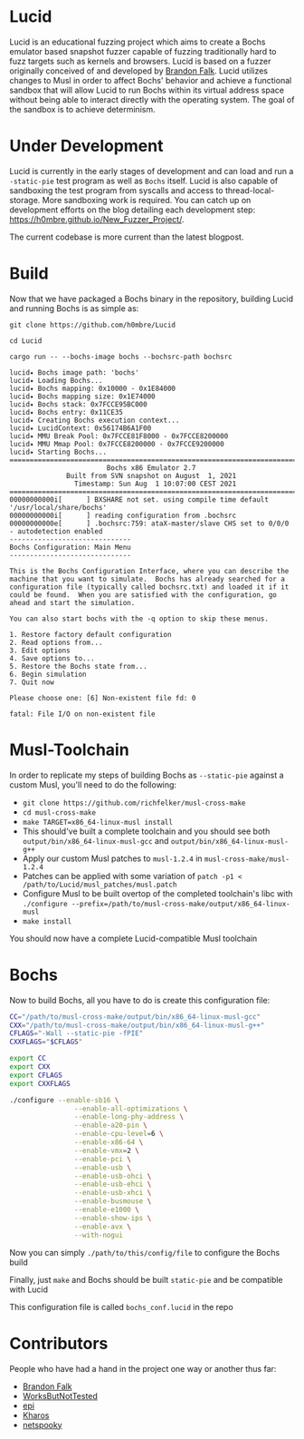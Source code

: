 # Lucid
Lucid is an educational fuzzing project which aims to create a Bochs emulator based snapshot fuzzer capable of fuzzing traditionally hard to fuzz targets such as kernels and browsers. Lucid is based on a fuzzer originally conceived of and developed by [Brandon Falk](https://twitter.com/gamozolabs). Lucid utilizes changes to Musl in order to affect Bochs' behavior and achieve a functional sandbox that will allow Lucid to run Bochs within its virtual address space without being able to interact directly with the operating system. The goal of the sandbox is to achieve determinism. 

# Under Development
Lucid is currently in the early stages of development and can load and run a `-static-pie` test program as well as `Bochs` itself. Lucid is also capable of sandboxing the test program from syscalls and access to thread-local-storage. More sandboxing work is required. You can catch up on development efforts on the blog detailing each development step: https://h0mbre.github.io/New_Fuzzer_Project/.

The current codebase is more current than the latest blogpost.

# Build
Now that we have packaged a Bochs binary in the repository, building Lucid and running Bochs is as simple as:

`git clone https://github.com/h0mbre/Lucid`

`cd Lucid`

`cargo run -- --bochs-image bochs --bochsrc-path bochsrc`

```terminal
lucid✦ Bochs image path: 'bochs'
lucid✦ Loading Bochs...
lucid✦ Bochs mapping: 0x10000 - 0x1E84000
lucid✦ Bochs mapping size: 0x1E74000
lucid✦ Bochs stack: 0x7FCCE95BC000
lucid✦ Bochs entry: 0x11CE35
lucid✦ Creating Bochs execution context...
lucid✦ LucidContext: 0x56174B6A1F00
lucid✦ MMU Break Pool: 0x7FCCE81F8000 - 0x7FCCE8200000
lucid✦ MMU Mmap Pool: 0x7FCCE8200000 - 0x7FCCE9200000
lucid✦ Starting Bochs...
========================================================================
                        Bochs x86 Emulator 2.7
              Built from SVN snapshot on August  1, 2021
                Timestamp: Sun Aug  1 10:07:00 CEST 2021
========================================================================
00000000000i[      ] BXSHARE not set. using compile time default '/usr/local/share/bochs'
00000000000i[      ] reading configuration from .bochsrc
00000000000e[      ] .bochsrc:759: ataX-master/slave CHS set to 0/0/0 - autodetection enabled
------------------------------
Bochs Configuration: Main Menu
------------------------------

This is the Bochs Configuration Interface, where you can describe the
machine that you want to simulate.  Bochs has already searched for a
configuration file (typically called bochsrc.txt) and loaded it if it
could be found.  When you are satisfied with the configuration, go
ahead and start the simulation.

You can also start bochs with the -q option to skip these menus.

1. Restore factory default configuration
2. Read options from...
3. Edit options
4. Save options to...
5. Restore the Bochs state from...
6. Begin simulation
7. Quit now

Please choose one: [6] Non-existent file fd: 0

fatal: File I/O on non-existent file
```

# Musl-Toolchain
In order to replicate my steps of building Bochs as `--static-pie` against a custom Musl, you'll need to do the following:
- `git clone https://github.com/richfelker/musl-cross-make`
- `cd musl-cross-make`
- `make TARGET=x86_64-linux-musl install`
- This should've built a complete toolchain and you should see both `output/bin/x86_64-linux-musl-gcc` and `output/bin/x86_64-linux-musl-g++`
- Apply our custom Musl patches to `musl-1.2.4` in `musl-cross-make/musl-1.2.4`
- Patches can be applied with some variation of `patch -p1 < /path/to/Lucid/musl_patches/musl.patch`
- Configure Musl to be built overtop of the completed toolchain's libc with `./configure --prefix=/path/to/musl-cross-make/output/x86_64-linux-musl`
- `make install`

You should now have a complete Lucid-compatible Musl toolchain

# Bochs
Now to build Bochs, all you have to do is create this configuration file:
```bash
CC="/path/to/musl-cross-make/output/bin/x86_64-linux-musl-gcc"
CXX="/path/to/musl-cross-make/output/bin/x86_64-linux-musl-g++"
CFLAGS="-Wall --static-pie -fPIE"
CXXFLAGS="$CFLAGS"

export CC
export CXX
export CFLAGS
export CXXFLAGS

./configure --enable-sb16 \
                --enable-all-optimizations \
                --enable-long-phy-address \
                --enable-a20-pin \
                --enable-cpu-level=6 \
                --enable-x86-64 \
                --enable-vmx=2 \
                --enable-pci \
                --enable-usb \
                --enable-usb-ohci \
                --enable-usb-ehci \
                --enable-usb-xhci \
                --enable-busmouse \
                --enable-e1000 \
                --enable-show-ips \
                --enable-avx \
                --with-nogui
```
Now you can simply `./path/to/this/config/file` to configure the Bochs build

Finally, just `make` and Bochs should be built `static-pie` and be compatible with Lucid

This configuration file is called `bochs_conf.lucid` in the repo

# Contributors
People who have had a hand in the project one way or another thus far:
- [Brandon Falk](https://twitter.com/gamozolabs)
- [WorksButNotTested](https://twitter.com/ButTested)
- [epi](https://twitter.com/epi052)
- [Kharos](https://twitter.com/Kharosx0)
- [netspooky](https://twitter.com/netspooky)
